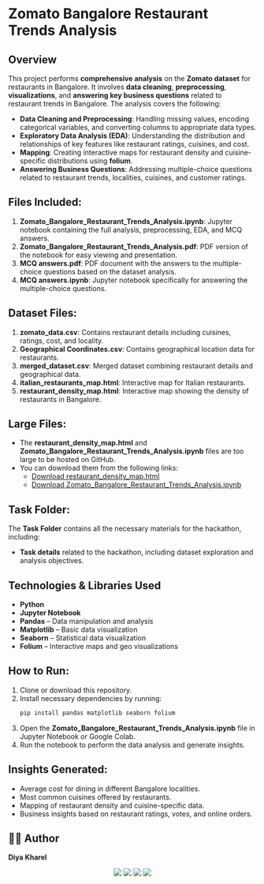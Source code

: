 
# Zomato Bangalore Restaurant Trends Analysis

## Overview
This project performs **comprehensive analysis** on the **Zomato dataset** for restaurants in Bangalore. It involves **data cleaning**, **preprocessing**, **visualizations**, and **answering key business questions** related to restaurant trends in Bangalore. The analysis covers the following:
- **Data Cleaning and Preprocessing**: Handling missing values, encoding categorical variables, and converting columns to appropriate data types.
- **Exploratory Data Analysis (EDA)**: Understanding the distribution and relationships of key features like restaurant ratings, cuisines, and cost.
- **Mapping**: Creating interactive maps for restaurant density and cuisine-specific distributions using **folium**.
- **Answering Business Questions**: Addressing multiple-choice questions related to restaurant trends, localities, cuisines, and customer ratings.

## Files Included:
1. **Zomato_Bangalore_Restaurant_Trends_Analysis.ipynb**: Jupyter notebook containing the full analysis, preprocessing, EDA, and MCQ answers.
2. **Zomato_Bangalore_Restaurant_Trends_Analysis.pdf**: PDF version of the notebook for easy viewing and presentation.
3. **MCQ answers.pdf**: PDF document with the answers to the multiple-choice questions based on the dataset analysis.
4. **MCQ answers.ipynb**: Jupyter notebook specifically for answering the multiple-choice questions.

## Dataset Files:
1. **zomato_data.csv**: Contains restaurant details including cuisines, ratings, cost, and locality.
2. **Geographical Coordinates.csv**: Contains geographical location data for restaurants.
3. **merged_dataset.csv**: Merged dataset combining restaurant details and geographical data.
4. **italian_restaurants_map.html**: Interactive map for Italian restaurants.
5. **restaurant_density_map.html**: Interactive map showing the density of restaurants in Bangalore.

## Large Files:
- The **restaurant_density_map.html** and **Zomato_Bangalore_Restaurant_Trends_Analysis.ipynb** files are too large to be hosted on GitHub.
- You can download them from the following links:
  - [Download restaurant_density_map.html](https://drive.google.com/file/d/1jUHxohNs3B8Qa7CetLi0HWaiXEPeC0I9/view?usp=drive_link)
  - [Download Zomato_Bangalore_Restaurant_Trends_Analysis.ipynb](https://drive.google.com/file/d/1w7bMQX9SIjQCGg4i0GV1IM5EuvNIoTuX/view?usp=drive_link)

## Task Folder:
The **Task Folder** contains all the necessary materials for the hackathon, including:
- **Task details** related to the hackathon, including dataset exploration and analysis objectives.

## Technologies & Libraries Used

- **Python**
- **Jupyter Notebook**
- **Pandas** – Data manipulation and analysis  
- **Matplotlib** – Basic data visualization  
- **Seaborn** – Statistical data visualization  
- **Folium** – Interactive maps and geo visualizations  

## How to Run:
1. Clone or download this repository.
2. Install necessary dependencies by running:
   ```bash
   pip install pandas matplotlib seaborn folium
   ```
3. Open the **Zomato_Bangalore_Restaurant_Trends_Analysis.ipynb** file in Jupyter Notebook or Google Colab.
4. Run the notebook to perform the data analysis and generate insights.

## Insights Generated:
- Average cost for dining in different Bangalore localities.
- Most common cuisines offered by restaurants.
- Mapping of restaurant density and cuisine-specific data.
- Business insights based on restaurant ratings, votes, and online orders.

## 🙋‍♀️ Author
**Diya Kharel**  
<p align="center">
  <a href="mailto:diyakharel4@gmail.com"><img src="https://img.shields.io/badge/Gmail-diyakharel4@gmail.com-D14836?style=for-the-badge&logo=gmail&logoColor=white"/></a>
  <a href="https://www.linkedin.com/in/diyakharel/"><img src="https://img.shields.io/badge/LinkedIn-Diya%20Kharel-blue?style=for-the-badge&logo=linkedin&logoColor=white"/></a>
  <a href="https://www.instagram.com/_diyaahaa__/"><img src="https://img.shields.io/badge/Instagram-@_diyaahaa__-E4405F?style=for-the-badge&logo=instagram&logoColor=white"/></a>
  <a href="https://www.facebook.com/diya.kharel.560"><img src="https://img.shields.io/badge/Facebook-Diya%20Kharel-1877F2?style=for-the-badge&logo=facebook&logoColor=white"/></a>
</p>
